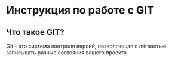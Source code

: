 # Инструкция по работе с GIT #
## Что такое GIT?
Git - это система контроля версий, позволяющая с лёгкостью записывать разные состояния вашего проекта.